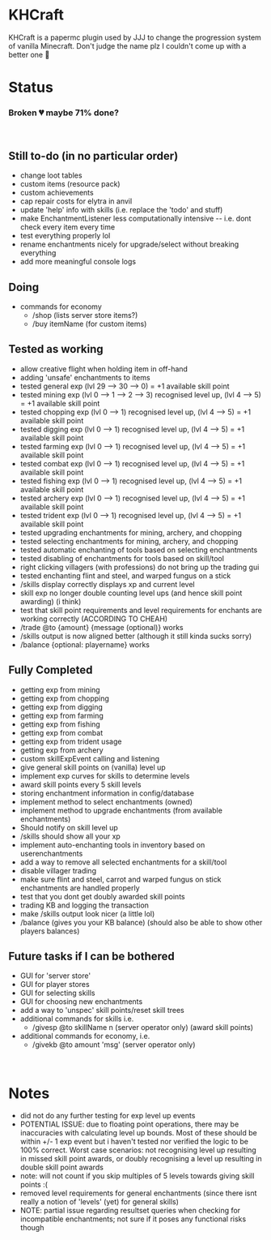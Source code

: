 # KHCraft
KHCraft is a papermc plugin used by JJJ to change the progression system of vanilla Minecraft. Don't judge the name plz I couldn't come up with a better one 🙂

# Status
### Broken 💔 maybe 71% done? 
<br>

## Still to-do (in no particular order)
- change loot tables
- custom items (resource pack)
- custom achievements
- cap repair costs for elytra in anvil
- update 'help' info with skills (i.e. replace the 'todo' and stuff)
- make EnchantmentListener less computationally intensive -- i.e. dont check every item every time
- test everything properly lol
- rename enchantments nicely for upgrade/select without breaking everything
- add more meaningful console logs

## Doing
- commands for economy
    - /shop (lists server store items?)
    - /buy itemName (for custom items)

## Tested as working
- allow creative flight when holding item in off-hand
- adding 'unsafe' enchantments to items
- tested general exp (lvl 29 --> 30 --> 0) = +1 available skill point
- tested mining exp (lvl 0 --> 1 --> 2 --> 3) recognised level up, (lvl 4 --> 5) = +1 available skill point
- tested chopping exp (lvl 0 --> 1) recognised level up, (lvl 4 --> 5) = +1 available skill point
- tested digging exp (lvl 0 --> 1) recognised level up, (lvl 4 --> 5) = +1 available skill point
- tested farming exp (lvl 0 --> 1) recognised level up, (lvl 4 --> 5) = +1 available skill point
- tested combat exp (lvl 0 --> 1) recognised level up, (lvl 4 --> 5) = +1 available skill point
- tested fishing exp (lvl 0 --> 1) recognised level up, (lvl 4 --> 5) = +1 available skill point
- tested archery exp (lvl 0 --> 1) recognised level up, (lvl 4 --> 5) = +1 available skill point
- tested trident exp (lvl 0 --> 1) recognised level up, (lvl 4 --> 5) = +1 available skill point
- tested upgrading enchantments for mining, archery, and chopping
- tested selecting enchantments for mining, archery, and chopping
- tested automatic enchanting of tools based on selecting enchantments
- tested disabling of enchantments for tools based on skill/tool
- right clicking villagers (with professions) do not bring up the trading gui
- tested enchanting flint and steel, and warped fungus on a stick
- /skills display correctly displays xp and current level
- skill exp no longer double counting level ups (and hence skill point awarding) (i think)
- test that skill point requirements and level requirements for enchants are working correctly (ACCORDING TO CHEAH)
- /trade @to {amount} {message (optional)} works
- /skills output is now aligned better (although it still kinda sucks sorry)
- /balance {optional: playername} works

## Fully Completed
- getting exp from mining
- getting exp from chopping
- getting exp from digging
- getting exp from farming
- getting exp from fishing
- getting exp from combat
- getting exp from trident usage
- getting exp from archery
- custom skillExpEvent calling and listening
- give general skill points on (vanilla) level up
- implement exp curves for skills to determine levels
- award skill points every 5 skill levels
- storing enchantment information in config/database
- implement method to select enchantments (owned)
- implement method to upgrade enchantments (from available enchantments)
- Should notify on skill level up
- /skills should show all your xp
- implement auto-enchanting tools in inventory based on userenchantments
- add a way to remove all selected enchantments for a skill/tool
- disable villager trading
- make sure flint and steel, carrot and warped fungus on stick enchantments are handled properly 
- test that you dont get doubly awarded skill points
- trading KB and logging the transaction
- make /skills output look nicer (a little lol)
- /balance (gives you your KB balance) (should also be able to show other players balances)

## Future tasks if I can be bothered
- GUI for 'server store'
- GUI for player stores
- GUI for selecting skills
- GUI for choosing new enchantments
- add a way to 'unspec' skill points/reset skill trees
- additional commands for skills i.e.
    - /givesp @to skillName n (server operator only) (award skill points)
- additional commands for economy, i.e.
    - /givekb @to amount 'msg' (server operator only)

<br>

# Notes
- did not do any further testing for exp level up events
- POTENTIAL ISSUE: due to floating point operations, there may be inaccuracies with calculating level up bounds. Most of these should be within +/- 1 exp event but i haven't tested nor verified the logic to be 100% correct. Worst case scenarios: not recognising level up resulting in missed skill point awards, or doubly recognising a level up resulting in double skill point awards
- note: will not count if you skip multiples of 5 levels towards giving skill points :(
- removed level requirements for general enchantments (since there isnt really a notion of 'levels' (yet) for general skills)
- NOTE: partial issue regarding resultset queries when checking for incompatible enchantments; not sure if it poses any functional risks though